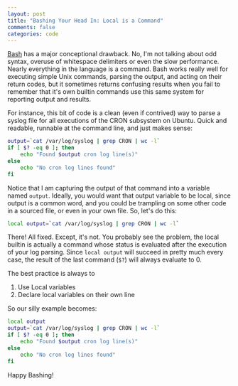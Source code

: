 ```yaml
---
layout: post
title: "Bashing Your Head In: Local is a Command"
comments: false
categories: code
---
```


<a href="https://en.wikipedia.org/wiki/Bash_(Unix_shell)">Bash</a> has a major
conceptional drawback.  No, I'm not talking about odd syntax, overuse of
whitespace delimiters or even the slow performance.  Nearly everything in the
language is a command.  Bash works really well for executing simple Unix
commands, parsing the output, and acting on their return codes, but it
sometimes returns confusing results when you fail to remember that it's own
builtin commands use this same system for reporting output and results.

For instance, this bit of code is a clean (even if contrived) way to parse a
syslog file for all executions of the CRON subsystem on Ubuntu.  Quick and
readable, runnable at the command line, and just makes sense:

``` bash
output=`cat /var/log/syslog | grep CRON | wc -l`
if [ $? -eq 0 ]; then
    echo "Found $output cron log line(s)"
else
    echo "No cron log lines found"
fi

```

Notice that I am capturing the output of that command into a variable named
`output`.  Ideally, you would want that output variable to be local, since
output is a common word, and you could be trampling on some other code in a
sourced file, or even in your own file.  So, let's do this:

``` bash
local output=`cat /var/log/syslog | grep CRON | wc -l`
```

There!  All fixed.  Except, it's not.  You probably see the problem, the local
builtin is actually a command whose status is evaluated after the execution of
your log parsing.  Since `local output` will succeed in pretty much every case,
the result of the last command (`$?`) will always evaluate to 0.

The best practice is always to

  1. Use Local variables
  2. Declare local variables on their own line

So our silly example becomes:

``` bash
local output
output=`cat /var/log/syslog | grep CRON | wc -l`
if [ $? -eq 0 ]; then
    echo "Found $output cron log line(s)"
else
    echo "No cron log lines found"
fi

```

Happy Bashing!
